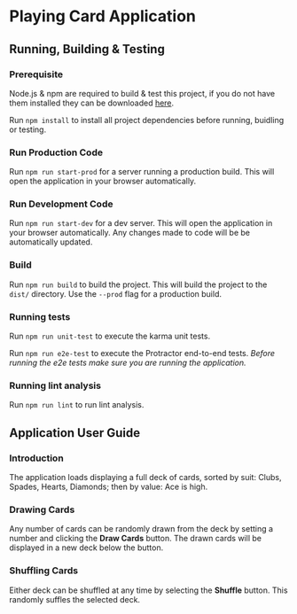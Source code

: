 # Playing Card Application

## Running, Building & Testing

### Prerequisite

Node.js & npm are required to build & test this project, if you do not have them installed they can be downloaded [here](https://nodejs.org/en/).

Run `npm install` to install all project dependencies before running, buidling or testing. 

### Run Production Code
Run `npm run start-prod` for a server running a production build. This will open the application in your browser automatically.
 
### Run Development Code
Run `npm run start-dev` for a dev server. 
This will open the application in your browser automatically. 
Any changes made to code will be be automatically updated.
 
### Build
 
Run `npm run build` to build the project. This will build the project to the `dist/` directory. 
Use the `--prod` flag for a production build.
 
### Running tests
 
Run `npm run unit-test` to execute the karma unit tests.
 
Run `npm run e2e-test` to execute the Protractor end-to-end tests.
*Before running the e2e tests make sure you are running the application.*

### Running lint analysis
Run `npm run lint` to run lint analysis.

## Application User Guide

### Introduction

The application loads displaying a full deck of cards, sorted by suit: Clubs, Spades, Hearts, Diamonds; then by value: Ace is high. 

### Drawing Cards

Any number of cards can be randomly drawn from the deck by setting a number and clicking the **Draw Cards** button. The drawn cards will be displayed in a new deck below the button.

### Shuffling Cards

Either deck can be shuffled at any time by selecting the **Shuffle** button. This randomly suffles the selected deck.
